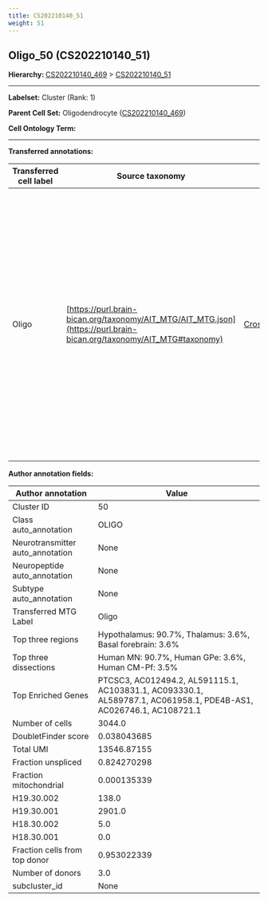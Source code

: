 ```yaml
---
title: CS202210140_51
weight: 51
---
```

## Oligo_50 (CS202210140_51)
<b>Hierarchy: </b>
[CS202210140_469](https://purl.brain-bican.org/taxonomy/CS202210140#CS202210140_469) >
[CS202210140_51](https://purl.brain-bican.org/taxonomy/CS202210140#CS202210140_51)

---


**Labelset:** Cluster (Rank: 1)

**Parent Cell Set:** Oligodendrocyte ([CS202210140_469](https://purl.brain-bican.org/taxonomy/CS202210140#CS202210140_469))



**Cell Ontology Term:** 

[MARKER GENES.]: #


---

[TRANSFERRED ANNOTATIONS.]: #


**Transferred annotations:**

| Transferred cell label | Source taxonomy | Source node accession | Algorithm name | Comment |
|------------------------|-----------------|-----------------------|----------------|---------|
|Oligo|[https://purl.brain-bican.org/taxonomy/AIT_MTG/AIT_MTG.json](https://purl.brain-bican.org/taxonomy/AIT_MTG#taxonomy)|[CrossArea_subclass:491edde6ce](https://purl.brain-bican.org/taxonomy/AIT_MTG#CrossArea_subclass_491edde6ce)||We performed PCA (50 components) on our full dataset, trained a random forest classifier (scikit-learn, class_ weight=‘balanced’, max_depth=50) on the MTG labels, and then predicted labels for all cells. We labeled each cluster with the mode of its constituent cells if two conditions were met: more than 0.8 of predicted labels matched the mode, and the mean probability of these pre- dictions was greater than 0.8.|

[AUTHOR ANNOTATION FIELDS.]: #


**Author annotation fields:**

| Author annotation | Value |
|-------------------|-------|
|Cluster ID|50|
|Class auto_annotation|OLIGO|
|Neurotransmitter auto_annotation|None|
|Neuropeptide auto_annotation|None|
|Subtype auto_annotation|None|
|Transferred MTG Label|Oligo|
|Top three regions|Hypothalamus: 90.7%, Thalamus: 3.6%, Basal forebrain: 3.6%|
|Top three dissections|Human MN: 90.7%, Human GPe: 3.6%, Human CM-Pf: 3.5%|
|Top Enriched Genes|PTCSC3, AC012494.2, AL591115.1, AC103831.1, AC093330.1, AL589787.1, AC061958.1, PDE4B-AS1, AC026746.1, AC108721.1|
|Number of cells|3044.0|
|DoubletFinder score|0.038043685|
|Total UMI|13546.87155|
|Fraction unspliced|0.824270298|
|Fraction mitochondrial|0.000135339|
|H19.30.002|138.0|
|H19.30.001|2901.0|
|H18.30.002|5.0|
|H18.30.001|0.0|
|Fraction cells from top donor|0.953022339|
|Number of donors|3.0|
|subcluster_id|None|
